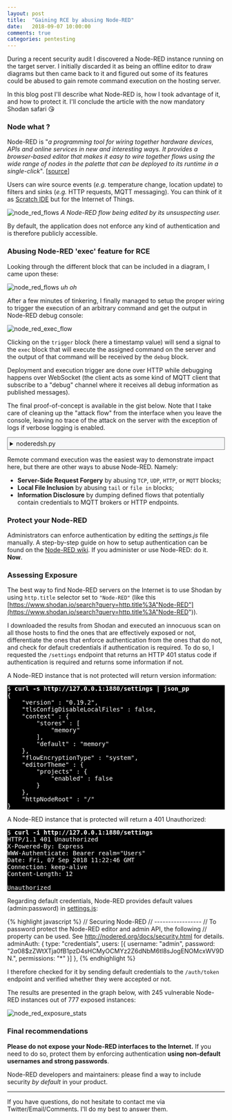 ```yaml
---
layout: post
title:  "Gaining RCE by abusing Node-RED"
date:   2018-09-07 10:00:00
comments: true
categories: pentesting
---
```


During a recent security audit I discovered a Node-RED instance running on the target server. I initially discarded it as being an offline editor to draw diagrams but then came back to it and figured out some of its features could be abused to gain remote command execution on the hosting server.

In this blog post I'll describe what Node-RED is, how I took advantage of it, and how to protect it. I'll conclude the article with the now mandatory Shodan safari 😘


### Node what ?

Node-RED is "*a programming tool for wiring together hardware devices, APIs and online services in new and interesting ways. It provides a browser-based editor that makes it easy to wire together flows using the wide range of nodes in the palette that can be deployed to its runtime in a single-click*". [[source](https://nodered.org/)]

Users can wire source events (*e.g.* temperature change, location update) to filters and sinks (*e.g.* HTTP requests, MQTT messaging). You can think of it as [Scratch IDE](https://scratch.mit.edu/) but for the Internet of Things.

![node_red_flows]({{site.url}}/assets/node_red_flows.png)
*A Node-RED flow being edited by its unsuspecting user.*

By default, the application does not enforce any kind of authentication and is therefore publicly accessible.

### Abusing Node-RED 'exec' feature for RCE

Looking through the different block that can be included in a diagram, I came upon these:

![node_red_flows]({{site.url}}/assets/node_red_exec.png)
*uh oh*

After a few minutes of tinkering, I finally managed to setup the proper wiring to trigger the execution of an arbitrary command and get the output in Node-RED debug console:

![node_red_exec_flow]({{site.url}}/assets/node_red_exec_flow.png)

Clicking on the `trigger` block (here a timestamp value) will send a signal to the `exec` block that will execute the assigned command on the server and the output of that command will be received by the `debug` block.

Deployment and execution trigger are done over HTTP while debugging happens over WebSocket (the client acts as some kind of MQTT client that subscribe to a "debug" channel where it receives all debug information as published messages).

The final proof-of-concept is available in the gist below. Note that I take care of cleaning up the "attack flow" from the interface when you leave the console, leaving no trace of the attack on the server with the exception of logs if verbose logging is enabled.

<details>
<summary style="background-color:#f6f7f8;padding: 5px;border-color:gray;border-style: solid;border-width: 1px;">noderedsh.py</summary>
<script src="https://gist.github.com/QKaiser/79459c3cb5ea6e658701c7d203a8c297.js"></script>
</details>


<script src="https://asciinema.org/a/kwP3oebWleOQVtHou08zvggt9.js" id="asciicast-kwP3oebWleOQVtHou08zvggt9" async></script>

Remote command execution was the easiest way to demonstrate impact here, but there are other ways to abuse Node-RED. Namely:

* **Server-Side Request Forgery** by abusing `TCP`, `UDP`, `HTTP`, or `MQTT` blocks;
* **Local File Inclusion** by abusing `tail` or `file in` blocks;
* **Information Disclosure** by dumping defined flows that potentially contain credentials to MQTT brokers or HTTP endpoints.

### Protect your Node-RED

Administrators can enforce authentication by editing the *settings.js* file manually. A step-by-step guide on how to setup authentication can be found on the [Node-RED wiki](https://nodered.org/docs/security). If you administer or use Node-RED: do it. **Now**.

### Assessing Exposure

The best way to find Node-RED servers on the Internet is to use Shodan by using `http.title` selector set to `"Node-RED"` (like this [https://www.shodan.io/search?query=http.title%3A"Node-RED"](https://www.shodan.io/search?query=http.title%3A"Node-RED")).

I downloaded the results from Shodan and executed an innocuous scan on all those hosts to find the ones that are effectively exposed or not, differentiate the ones that enforce authentication from the ones that do not, and check for default credentials if authentication is required. To do so, I requested the `/settings` endpoint that returns an HTTP 401 status code if authentication is required and returns some information if not.

A Node-RED instance that is not protected will return version information:

<pre style="background-color:black;color:white;font-family:'monospace';white-space: pre-wrap;">
$ <b>curl -s http://127.0.0.1:1880/settings | json_pp</b>
{
    "version" : "0.19.2",
    "tlsConfigDisableLocalFiles" : false,
    "context" : {
        "stores" : [
            "memory"
        ],
        "default" : "memory"
    },
    "flowEncryptionType" : "system",
    "editorTheme" : {
        "projects" : {
            "enabled" : false
        }
    },
    "httpNodeRoot" : "/"
}
</pre>

A Node-RED instance that is protected will return a 401 Unauthorized:

<pre style="background-color:black;color:white;font-family:'monospace';white-space: pre-wrap;">
$ <b>curl -i http://127.0.0.1:1880/settings</b>
HTTP/1.1 401 Unauthorized
X-Powered-By: Express
WWW-Authenticate: Bearer realm="Users"
Date: Fri, 07 Sep 2018 11:22:46 GMT
Connection: keep-alive
Content-Length: 12

Unauthorized
</pre>

Regarding default credentials, Node-RED provides default values (admin:password) in [settings.js](https://github.com/node-red/node-red/blob/master/settings.js#L118):

{% highlight javascript %}
// Securing Node-RED
// -----------------
// To password protect the Node-RED editor and admin API, the following
// property can be used. See http://nodered.org/docs/security.html for details.
adminAuth: {
    type: "credentials",
    users: [{
        username: "admin",
        password: "$2a$08$zZWtXTja0fB1pzD4sHCMyOCMYz2Z6dNbM6tl8sJogENOMcxWV9DN.",
        permissions: "*"
    }]
},
{% endhighlight %}

I therefore checked for it by sending default credentials to the `/auth/token` endpoint and verified whether they were accepted or not.

The results are presented in the graph below, with 245 vulnerable Node-RED instances out of 777 exposed instances:

![node_red_exposure_stats]({{site.url}}/assets/node_red_exposure_stats.png)

### Final recommendations

**Please do not expose your Node-RED interfaces to the Internet.** If you need to do so, protect them by enforcing authentication **using non-default usernames and strong passwords**.

Node-RED developers and maintainers: please find a way to include security *by default* in your product.

-----
If you have questions, do not hesitate to contact me via Twitter/Email/Comments. I'll do my best to answer them.


